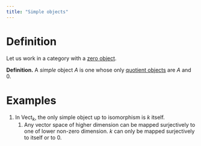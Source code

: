 ```yaml
---
title: "Simple objects"
---
```


# Definition
Let us work in a category with a [zero object](<notes/ntpy/Definitions/Category theory/Zero object.md>).

**Definition.** A *simple* object $A$ is one whose only [quotient objects](<notes/ntpy/Definitions/Category theory/Subobjects, quotient objects.md>) are $A$ and $0$.

# Examples
1. In $\text{Vect}_k$, the only simple object up to isomorphism is $k$ itself. 
	1. Any vector space of higher dimension can be mapped surjectively to one of lower non-zero dimension. $k$ can only be mapped surjectively to itself or to 0.
